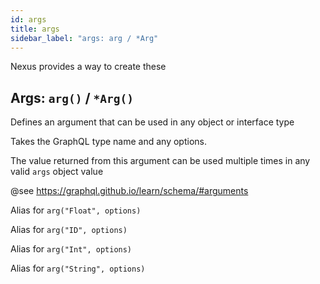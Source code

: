 ```yaml
---
id: args
title: args
sidebar_label: "args: arg / *Arg"
---
```


Nexus provides a way to create these

## Args: `arg()` / `*Arg()`

Defines an argument that can be used in any object or interface type

Takes the GraphQL type name and any options.

The value returned from this argument can be used multiple times in any valid `args` object value

@see https://graphql.github.io/learn/schema/#arguments

Alias for `arg("Float", options)`

Alias for `arg("ID", options)`

Alias for `arg("Int", options)`

Alias for `arg("String", options)`
